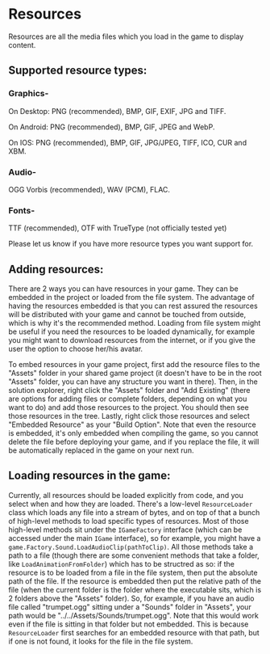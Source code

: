 # Resources

Resources are all the media files which you load in the game to display content.

## Supported resource types:

### Graphics- 

On Desktop: PNG (recommended), BMP, GIF, EXIF, JPG and TIFF.

On Android: PNG (recommended), BMP, GIF, JPEG and WebP. 

On IOS: PNG (recommended), BMP, GIF, JPG/JPEG, TIFF, ICO, CUR and XBM.

### Audio- 

OGG Vorbis (recommended), WAV (PCM), FLAC.

### Fonts-

TTF (recommended), OTF with TrueType (not officially tested yet)

Please let us know if you have more resource types you want support for.

## Adding resources:

There are 2 ways you can have resources in your game. They can be embedded in the project or loaded from the file system. The advantage of having the resources embedded is that you can rest assured the resources will be distributed with your game and cannot be touched from outside, which is why it's the recommended method. Loading from file system might be useful if you need the resources to be loaded dynamically, for example you might want to download resources from the internet, or if you give the user the option to choose her/his avatar.

To embed resources in your game project, first add the resource files to the "Assets" folder in your shared game project (it doesn't have to be in the root "Assets" folder, you can have any structure you want in there). Then, in the solution explorer, right click the "Assets" folder and "Add Existing" (there are options for adding files or complete folders, depending on what you want to do) and add those resources to the project. You should then see those resources in the tree. Lastly, right click those resources and select "Embedded Resource" as your "Build Option".
Note that even the resource is embedded, it's only embedded when compiling the game, so you cannot delete the file before deploying your game, and if you replace the file, it will be automatically replaced in the game on your next run.

## Loading resources in the game:

Currently, all resources should be loaded explicitly from code, and you select when and how they are loaded. There's a low-level `ResourceLoader` class which loads any file into a stream of bytes, and on top of that a bunch of high-level methods to load specific types of resources. Most of those high-level methods sit under the `IGameFactory` interface (which can be accessed under the main `IGame` interface), so for example, you might have a `game.Factory.Sound.LoadAudioClip(pathToClip)`. 
All those methods take a path to a file (though there are some convenient methods that take a folder, like `LoadAnimationFromFolder`) which has to be structred as so: if the resource is to be loaded from a file in the file system, then put the absolute path of the file. If the resource is embedded then put the relative path of the file (when the current folder is the folder where the executable sits, which is 2 folders above the "Assets" folder). So, for example, if you have an audio file called "trumpet.ogg" sitting under a "Sounds" folder in "Assets", your path would be "../../Assets/Sounds/trumpet.ogg". Note that this would work even if the file is sitting in that folder but not embedded. This is because `ResourceLoader` first searches for an embedded resource with that path, but if one is not found, it looks for the file in the file system.


